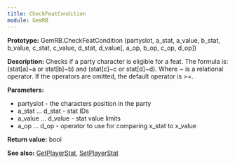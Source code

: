 ```yaml
---
title: CheckFeatCondition
module: GemRB
---
```


**Prototype:** GemRB.CheckFeatCondition (partyslot, a_stat, a_value, b_stat, b_value, c_stat, c_value, d_stat, d_value[, a_op, b_op, c_op, d_op])

**Description:** Checks if a party character is eligible for a feat. The 
formula is: (stat[a]~a or stat[b]~b) and (stat[c]~c or stat[d]~d). Where ~ 
is a relational operator. If the operators are omitted, the default 
operator is >=.

**Parameters:**
  * partyslot - the characters position in the party
  * a_stat ... d_stat - stat IDs
  * a_value ... d_value - stat value limits
  * a_op ... d_op - operator to use for comparing x_stat to x_value

**Return value:** bool

**See also:** [GetPlayerStat](GetPlayerStat.md), [SetPlayerStat](SetPlayerStat.md)

